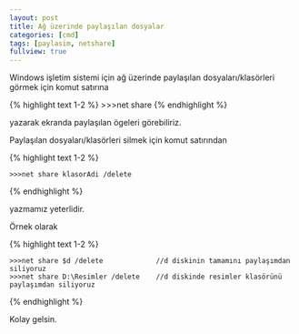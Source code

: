 ```yaml
---
layout: post
title: Ağ üzerinde paylaşılan dosyalar
categories: [cmd]
tags: [paylasim, netshare]
fullview: true
---
```


Windows işletim sistemi için ağ üzerinde paylaşılan dosyaları/klasörleri görmek için
komut satırına

{% highlight text 1-2 %}
    >>>net share
{% endhighlight %}


yazarak ekranda paylaşılan ögeleri görebiliriz.

Paylaşılan dosyaları/klasörleri silmek için komut satırından

{% highlight text 1-2 %}

    >>>net share klasorAdi /delete

{% endhighlight %}

yazmamız yeterlidir.

Örnek olarak

{% highlight text 1-2 %}

    >>>net share $d /delete             //d diskinin tamamını paylaşımdan siliyoruz
    >>>net share D:\Resimler /delete    //d diskinde resimler klasörünü paylaşımdan siliyoruz

{% endhighlight %}


Kolay gelsin.

